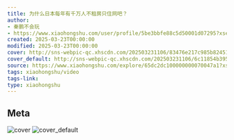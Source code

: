 ```yaml
---
title: 为什么日本每年有千万人不租房只住网吧？
author:
- 秦鹏不会玩
- https://www.xiaohongshu.com/user/profile/5be3bbfe88c5d50001d07295?xsec_token=undefined
created: 2025-03-23T00:00:00
modified: 2025-03-23T00:00:00
cover: http://sns-webpic-qc.xhscdn.com/202503231106/83476e217c985b82451611832568047e/spectrum/1040g34o30vkmo6kilq004bot53tvsskls512448!nc_n_webp_prv_1
cover_default: http://sns-webpic-qc.xhscdn.com/202503231106/6c11854b395069476dbbd2d326ae2fa5/spectrum/1040g34o30vkmo6kilq004bot53tvsskls512448!nc_n_webp_mw_1
source: https://www.xiaohongshu.com/explore/65dc2dc100000000070047a1?xsec_token=ABx-CTYu_ZywAg_NN4k64Y6e1x9tX4A3QU9IMEFJxGZNM=
tags: xiaohongshu/video
tags-link:
type: xiaohongshu
---
```


## Meta

![cover](http://sns-webpic-qc.xhscdn.com/202503231106/83476e217c985b82451611832568047e/spectrum/1040g34o30vkmo6kilq004bot53tvsskls512448!nc_n_webp_prv_1)
![cover_default](http://sns-webpic-qc.xhscdn.com/202503231106/6c11854b395069476dbbd2d326ae2fa5/spectrum/1040g34o30vkmo6kilq004bot53tvsskls512448!nc_n_webp_mw_1)
